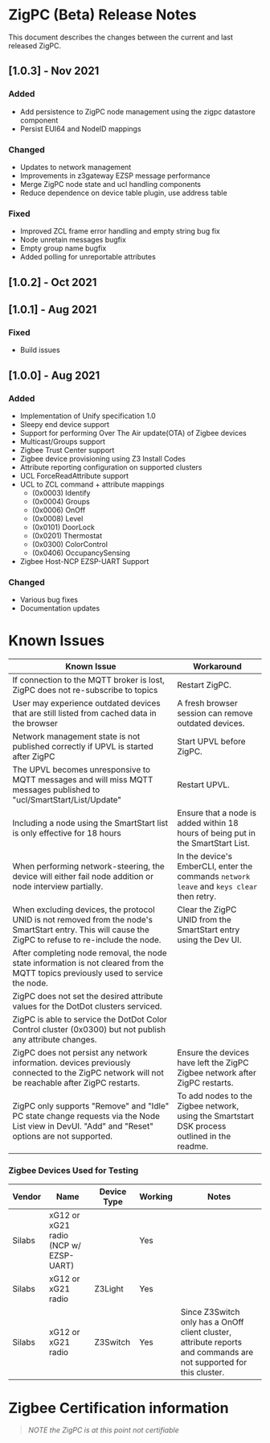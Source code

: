 # ZigPC (Beta) Release Notes
This document describes the changes between the current and last released ZigPC.

## [1.0.3] - Nov 2021

### Added
* Add persistence to ZigPC node management using the zigpc datastore component
* Persist EUI64 and NodeID mappings
### Changed
* Updates to network management
* Improvements in z3gateway EZSP message performance
* Merge ZigPC node state and ucl handling components
* Reduce dependence on device table plugin, use address table
### Fixed
* Improved ZCL frame error handling and empty string bug fix
* Node unretain messages bugfix
* Empty group name bugfix
* Added polling for unreportable attributes

## [1.0.2] - Oct 2021

## [1.0.1] - Aug 2021
### Fixed
* Build issues

## [1.0.0] - Aug 2021
### Added
* Implementation of Unify specification 1.0
* Sleepy end device support
* Support for performing Over The Air update(OTA) of Zigbee devices
* Multicast/Groups support
* Zigbee Trust Center support
* Zigbee device provisioning using Z3 Install Codes
* Attribute reporting configuration on supported clusters
* UCL ForceReadAttribute support
* UCL to ZCL command + attribute mappings
  + (0x0003) Identify
  + (0x0004) Groups
  + (0x0006) OnOff
  + (0x0008) Level
  + (0x0101) DoorLock
  + (0x0201) Thermostat
  + (0x0300) ColorControl
  + (0x0406) OccupancySensing
* Zigbee Host-NCP EZSP-UART Support
### Changed
* Various bug fixes
* Documentation updates

# Known Issues
| Known Issue                                                                                                                                           | Workaround
|-------------------------------------------------------------------------------------------------------------------------------------------------------|---------------------------------------------------------------------------------------------|
| If connection to the MQTT broker is lost, ZigPC does not re-subscribe to topics                                                                       | Restart ZigPC.                                                                              |
| User may experience outdated devices that are still listed from cached data in the browser                                                            | A fresh browser session can remove outdated devices.                                        |
| Network management state is not published correctly if UPVL is started after ZigPC                                                                    | Start UPVL before ZigPC.                                                                    |
| The UPVL becomes unresponsive to MQTT messages and will miss MQTT messages published to "ucl/SmartStart/List/Update"                                  | Restart UPVL.                                                                               |
| Including a node using the SmartStart list is only effective for 18 hours                                                                             | Ensure that a node is added within 18 hours of being put in the SmartStart List.            |
| When performing network-steering, the device will either fail node addition or node interview partially.                                              | In the device's EmberCLI, enter the commands `network leave` and `keys clear` then retry.   |
| When excluding devices, the protocol UNID is not removed from the node's SmartStart entry. This will cause the ZigPC to refuse to re-include the node.| Clear the ZigPC UNID from the SmartStart entry using the Dev UI.                            |
| After completing node removal, the node state information is not cleared from the MQTT topics previously used to service the node.                    |                                                                                             |
| ZigPC does not set the desired attribute values for the DotDot clusters serviced.                                                                     |                                                                                             |
| ZigPC is able to service the DotDot Color Control cluster (0x0300) but not publish any attribute changes.                                             |                                                                                             |
| ZigPC does not persist any network information. devices previously connected to the ZigPC network will not be reachable after ZigPC restarts.         | Ensure the devices have left the ZigPC Zigbee network after ZigPC restarts.                 |
| ZigPC only supports "Remove" and "Idle" PC state change requests via the Node List view in DevUI. "Add" and "Reset" options are not supported.        | To add nodes to the Zigbee network, using the Smartstart DSK process outlined in the readme.|

### Zigbee Devices Used for Testing
| Vendor    | Name                                   | Device Type         | Working | Notes                                                                                                                                                          |
| --------- | ---------------------------------------| ------------------- | ------- | -------------------------------------------------------------------------------------------------------------------------------------------------------------- |
| Silabs    | xG12 or xG21 radio (NCP w/ EZSP-UART)  | <br/>               | Yes     | <br/>                                                                                                                                                          |
| Silabs    | xG12 or xG21 radio                     | Z3Light             | Yes     | <br/>                                                                                                                                                          |
| Silabs    | xG12 or xG21 radio                     | Z3Switch            | Yes     | Since Z3Switch only has a OnOff client cluster, attribute reports and commands are not supported for this cluster.                                             |

# Zigbee Certification information
> _NOTE the ZigPC is at this point not certifiable_
